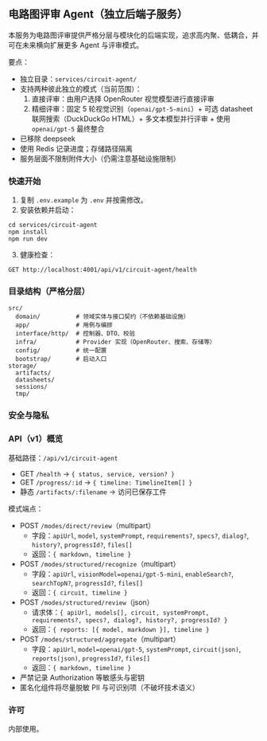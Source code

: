 ## 电路图评审 Agent（独立后端子服务）

本服务为电路图评审提供严格分层与模块化的后端实现，追求高内聚、低耦合，并可在未来横向扩展更多 Agent 与评审模式。

要点：
- 独立目录：`services/circuit-agent/`
- 支持两种彼此独立的模式（当前范围）：
  1) 直接评审：由用户选择 OpenRouter 视觉模型进行直接评审
  2) 精细评审：固定 5 轮视觉识别（`openai/gpt-5-mini`）+ 可选 datasheet 联网搜索（DuckDuckGo HTML）+ 多文本模型并行评审 + 使用 `openai/gpt-5` 最终整合
- 已移除 deepseek
- 使用 Redis 记录进度；存储路径隔离
- 服务层面不限制附件大小（仍需注意基础设施限制）

### 快速开始

1) 复制 `.env.example` 为 `.env` 并按需修改。
2) 安装依赖并启动：

```
cd services/circuit-agent
npm install
npm run dev
```

3) 健康检查：
```
GET http://localhost:4001/api/v1/circuit-agent/health
```

### 目录结构（严格分层）

```
src/
  domain/          # 领域实体与接口契约（不依赖基础设施）
  app/             # 用例与编排
  interface/http/  # 控制器、DTO、校验
  infra/           # Provider 实现（OpenRouter、搜索、存储等）
  config/          # 统一配置
  bootstrap/       # 启动入口
storage/
  artifacts/
  datasheets/
  sessions/
  tmp/
```

### 安全与隐私
### API（v1）概览

基础路径：`/api/v1/circuit-agent`

- GET `/health` → `{ status, service, version? }`
- GET `/progress/:id` → `{ timeline: TimelineItem[] }`
- 静态 `/artifacts/:filename` → 访问已保存工件

模式端点：
- POST `/modes/direct/review`（multipart）
  - 字段：`apiUrl`, `model`, `systemPrompt`, `requirements?`, `specs?`, `dialog?`, `history?`, `progressId?`, `files[]`
  - 返回：`{ markdown, timeline }`
- POST `/modes/structured/recognize`（multipart）
  - 字段：`apiUrl`, `visionModel=openai/gpt-5-mini`, `enableSearch?`, `searchTopN?`, `progressId?`, `files[]`
  - 返回：`{ circuit, timeline }`
- POST `/modes/structured/review`（json）
  - 请求体：`{ apiUrl, models[], circuit, systemPrompt, requirements?, specs?, dialog?, history?, progressId? }`
  - 返回：`{ reports: [{ model, markdown }], timeline }`
- POST `/modes/structured/aggregate`（multipart）
  - 字段：`apiUrl`, `model=openai/gpt-5`, `systemPrompt`, `circuit(json)`, `reports(json)`, `progressId?`, `files[]`
  - 返回：`{ markdown, timeline }`
- 严禁记录 Authorization 等敏感头与密钥
- 匿名化组件将尽量脱敏 PII 与可识别项（不破坏技术语义）

### 许可
内部使用。


